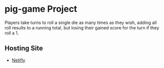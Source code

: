 # pig-game Project

Players take turns to roll a single die as many times as they wish, adding all roll results to a running total, but losing their gained score for the turn if they roll a 1.

## Hosting Site

- [Netifly](https://piggame22.netlify.app/)
